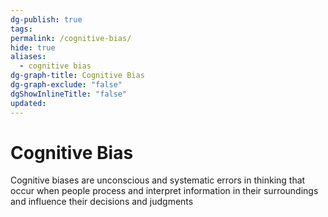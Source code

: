 ```yaml
---
dg-publish: true
tags: 
permalink: /cognitive-bias/
hide: true
aliases:
  - cognitive bias
dg-graph-title: Cognitive Bias
dg-graph-exclude: "false"
dgShowInlineTitle: "false"
updated:
---
```

# Cognitive Bias
Cognitive biases are unconscious and systematic errors in thinking that occur when people process and interpret information in their surroundings and influence their decisions and judgments